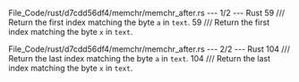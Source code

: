 File_Code/rust/d7cdd56df4/memchr/memchr_after.rs --- 1/2 --- Rust
59 /// Return the first index matching the byte `a` in `text`.                                                                                               59 /// Return the first index matching the byte `x` in `text`.

File_Code/rust/d7cdd56df4/memchr/memchr_after.rs --- 2/2 --- Rust
104 /// Return the last index matching the byte `a` in `text`.                                                                                               104 /// Return the last index matching the byte `x` in `text`.

